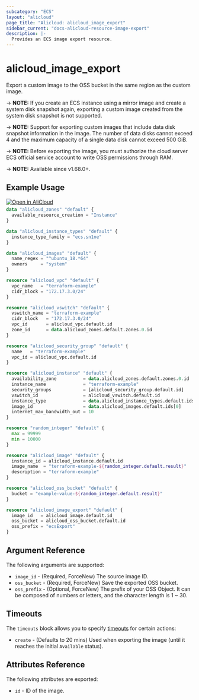 ```yaml
---
subcategory: "ECS"
layout: "alicloud"
page_title: "Alicloud: alicloud_image_export"
sidebar_current: "docs-alicloud-resource-image-export"
description: |-
  Provides an ECS image export resource.
---
```


# alicloud_image_export

Export a custom image to the OSS bucket in the same region as the custom image.

-> **NOTE:** If you create an ECS instance using a mirror image and create a system disk snapshot again, exporting a custom image created from the system disk snapshot is not supported.

-> **NOTE:** Support for exporting custom images that include data disk snapshot information in the image. The number of data disks cannot exceed 4 and the maximum capacity of a single data disk cannot exceed 500 GiB.

-> **NOTE:** Before exporting the image, you must authorize the cloud server ECS official service account to write OSS permissions through RAM.

-> **NOTE:** Available since v1.68.0+.

## Example Usage

<div style="display: block;margin-bottom: 40px;"><div class="oics-button" style="float: right;position: absolute;margin-bottom: 10px;">
  <a href="https://api.aliyun.com/api-tools/terraform?resource=alicloud_image_export&exampleId=205a2501-4f00-5a53-3442-15aec06ba113fbc47894&activeTab=example&spm=docs.r.image_export.0.205a25014f&intl_lang=EN_US" target="_blank">
    <img alt="Open in AliCloud" src="https://img.alicdn.com/imgextra/i1/O1CN01hjjqXv1uYUlY56FyX_!!6000000006049-55-tps-254-36.svg" style="max-height: 44px; max-width: 100%;">
  </a>
</div></div>

```terraform
data "alicloud_zones" "default" {
  available_resource_creation = "Instance"
}

data "alicloud_instance_types" "default" {
  instance_type_family = "ecs.sn1ne"
}

data "alicloud_images" "default" {
  name_regex = "^ubuntu_18.*64"
  owners     = "system"
}

resource "alicloud_vpc" "default" {
  vpc_name   = "terraform-example"
  cidr_block = "172.17.3.0/24"
}

resource "alicloud_vswitch" "default" {
  vswitch_name = "terraform-example"
  cidr_block   = "172.17.3.0/24"
  vpc_id       = alicloud_vpc.default.id
  zone_id      = data.alicloud_zones.default.zones.0.id
}

resource "alicloud_security_group" "default" {
  name   = "terraform-example"
  vpc_id = alicloud_vpc.default.id
}

resource "alicloud_instance" "default" {
  availability_zone          = data.alicloud_zones.default.zones.0.id
  instance_name              = "terraform-example"
  security_groups            = [alicloud_security_group.default.id]
  vswitch_id                 = alicloud_vswitch.default.id
  instance_type              = data.alicloud_instance_types.default.ids[0]
  image_id                   = data.alicloud_images.default.ids[0]
  internet_max_bandwidth_out = 10
}

resource "random_integer" "default" {
  max = 99999
  min = 10000
}

resource "alicloud_image" "default" {
  instance_id = alicloud_instance.default.id
  image_name  = "terraform-example-${random_integer.default.result}"
  description = "terraform-example"
}

resource "alicloud_oss_bucket" "default" {
  bucket = "example-value-${random_integer.default.result}"
}

resource "alicloud_image_export" "default" {
  image_id   = alicloud_image.default.id
  oss_bucket = alicloud_oss_bucket.default.id
  oss_prefix = "ecsExport"
}
```

## Argument Reference

The following arguments are supported:

* `image_id` - (Required, ForceNew) The source image ID.
* `oss_bucket` - (Required, ForceNew) Save the exported OSS bucket.
* `oss_prefix` - (Optional, ForceNew) The prefix of your OSS Object. It can be composed of numbers or letters, and the character length is 1 ~ 30.
   
## Timeouts

The `timeouts` block allows you to specify [timeouts](https://www.terraform.io/docs/configuration-0-11/resources.html#timeouts) for certain actions:

* `create` - (Defaults to 20 mins) Used when exporting the image (until it reaches the initial `Available` status). 
   
   
## Attributes Reference
 
 The following attributes are exported:
 
* `id` - ID of the image.

